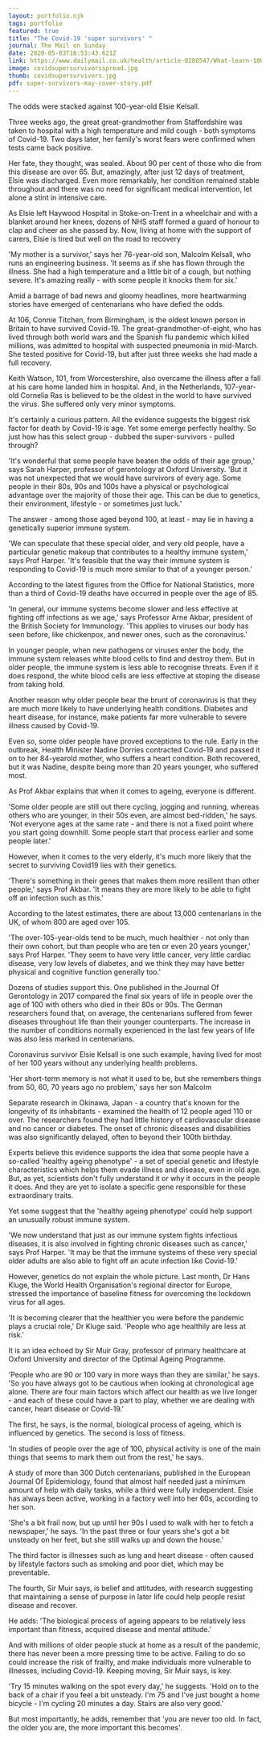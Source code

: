 ```yaml
---
layout: portfolio.njk
tags: portfolio
featured: true
title: "The Covid-19 'super survivors' "
journal: The Mail on Sunday
date: 2020-05-03T16:53:43.621Z
link: https://www.dailymail.co.uk/health/article-8280547/What-learn-100-year-old-super-survivors-caught-coronavirus-lived.html
image: covidsupersurvivorsspread.jpg
thumb: covidsupersurvivors.jpg
pdf: super-survivors-may-cover-story.pdf
---
```

The odds were stacked against 100-year-old Elsie Kelsall. 

Three weeks ago, the great great-grandmother from Staffordshire was taken to hospital with a high temperature and mild cough - both symptoms of Covid-19. Two days later, her family's worst fears were confirmed when tests came back positive.

Her fate, they thought, was sealed. About 90 per cent of those who die from this disease are over 65. But, amazingly, after just 12 days of treatment, Elsie was discharged. Even more remarkably, her condition remained stable throughout and there was no need for significant medical intervention, let alone a stint in intensive care.

As Elsie left Haywood Hospital in Stoke-on-Trent in a wheelchair and with a blanket around her knees, dozens of NHS staff formed a guard of honour to clap and cheer as she passed by. Now, living at home with the support of carers, Elsie is tired but well on the road to recovery

'My mother is a survivor,' says her 76-year-old son, Malcolm Kelsall, who runs an engineering business. 'It seems as if she has flown through the illness. She had a high temperature and a little bit of a cough, but nothing severe. It's amazing really - with some people it knocks them for six.'

Amid a barrage of bad news and gloomy headlines, more heartwarming stories have emerged of centenarians who have defied the odds. 

At 106, Connie Titchen, from Birmingham, is the oldest known person in Britain to have survived Covid-19. The great-grandmother-of-eight, who has lived through both world wars and the Spanish flu pandemic which killed millions, was admitted to hospital with suspected pneumonia in mid-March. She tested positive for Covid-19, but after just three weeks she had made a full recovery.

Keith Watson, 101, from Worcestershire, also overcame the illness after a fall at his care home landed him in hospital. And, in the Netherlands, 107-year-old Cornelia Ras is believed to be the oldest in the world to have survived the virus. She suffered only very minor symptoms.

It's certainly a curious pattern. All the evidence suggests the biggest risk factor for death by Covid-19 is age. Yet some emerge perfectly healthy. So just how has this select group - dubbed the super-survivors - pulled through?

'It's wonderful that some people have beaten the odds of their age group,' says Sarah Harper, professor of gerontology at Oxford University. 'But it was not unexpected that we would have survivors of every age. Some people in their 80s, 90s and 100s have a physical or psychological advantage over the majority of those their age. This can be due to genetics, their environment, lifestyle - or sometimes just luck.'

The answer - among those aged beyond 100, at least - may lie in having a genetically superior immune system. 

'We can speculate that these special older, and very old people, have a particular genetic makeup that contributes to a healthy immune system,' says Prof Harper. 'It's feasible that the way their immune system is responding to Covid-19 is much more similar to that of a younger person.'

According to the latest figures from the Office for National Statistics, more than a third of Covid-19 deaths have occurred in people over the age of 85.

'In general, our immune systems become slower and less effective at fighting off infections as we age,' says Professor Arne Akbar, president of the British Society for Immunology. 'This applies to viruses our body has seen before, like chickenpox, and newer ones, such as the coronavirus.'

In younger people, when new pathogens or viruses enter the body, the immune system releases white blood cells to find and destroy them. But in older people, the immune system is less able to recognise threats. Even if it does respond, the white blood cells are less effective at stoping the disease from taking hold.

Another reason why older people bear the brunt of coronavirus is that they are much more likely to have underlying health conditions. Diabetes and heart disease, for instance, make patients far more vulnerable to severe illness caused by Covid-19.

Even so, some older people have proved exceptions to the rule. Early in the outbreak, Health Minister Nadine Dorries contracted Covid-19 and passed it on to her 84-yearold mother, who suffers a heart condition. Both recovered, but it was Nadine, despite being more than 20 years younger, who suffered most.

As Prof Akbar explains that when it comes to ageing, everyone is different. 

'Some older people are still out there cycling, jogging and running, whereas others who are younger, in their 50s even, are almost bed-ridden,' he says. 'Not everyone ages at the same rate - and there is not a fixed point where you start going downhill. Some people start that process earlier and some people later.'

However, when it comes to the very elderly, it's much more likely that the secret to surviving Covid19 lies with their genetics. 

'There's something in their genes that makes them more resilient than other people,' says Prof Akbar. 'It means they are more likely to be able to fight off an infection such as this.' 

According to the latest estimates, there are about 13,000 centenarians in the UK, of whom 800 are aged over 105.

'The over-105-year-olds tend to be much, much healthier - not only than their own cohort, but than people who are ten or even 20 years younger,' says Prof Harper. 'They seem to have very little cancer, very little cardiac disease, very low levels of diabetes, and we think they may have better physical and cognitive function generally too.' 

Dozens of studies support this. One published in the Journal Of Gerontology in 2017 compared the final six years of life in people over the age of 100 with others who died in their 80s or 90s. The German researchers found that, on average, the centenarians suffered from fewer diseases throughout life than their younger counterparts. The increase in the number of conditions normally experienced in the last few years of life was also less marked in centenarians.

Coronavirus survivor Elsie Kelsall is one such example, having lived for most of her 100 years without any underlying health problems. 

'Her short-term memory is not what it used to be, but she remembers things from 50, 60, 70 years ago no problem,' says her son Malcolm

Separate research in Okinawa, Japan - a country that's known for the longevity of its inhabitants - examined the health of 12 people aged 110 or over. The researchers found they had little history of cardiovascular disease and no cancer or diabetes. The onset of chronic diseases and disabilities was also significantly delayed, often to beyond their 100th birthday.

Experts believe this evidence supports the idea that some people have a so-called 'healthy ageing phenotype' - a set of special genetic and lifestyle characteristics which helps them evade illness and disease, even in old age. But, as yet, scientists don't fully understand it or why it occurs in the people it does. And they are yet to isolate a specific gene responsible for these extraordinary traits. 

Yet some suggest that the 'healthy ageing phenotype' could help support an unusually robust immune system.

'We now understand that just as our immune system fights infectious diseases, it is also involved in fighting chronic diseases such as cancer,' says Prof Harper. 'It may be that the immune systems of these very special older adults are also able to fight off an acute infection like Covid-19.' 

However, genetics do not explain the whole picture. Last month, Dr Hans Kluge, the World Health Organisation's regional director for Europe, stressed the importance of baseline fitness for overcoming the lockdown virus for all ages. 

'It is becoming clearer that the healthier you were before the pandemic plays a crucial role,' Dr Kluge said. 'People who age healthily are less at risk.' 

It is an idea echoed by Sir Muir Gray, professor of primary healthcare at Oxford University and director of the Optimal Ageing Programme.

'People who are 90 or 100 vary in more ways than they are similar,' he says. 'So you have always got to be cautious when looking at chronological age alone. There are four main factors which affect our health as we live longer - and each of these could have a part to play, whether we are dealing with cancer, heart disease or Covid-19.' 

The first, he says, is the normal, biological process of ageing, which is influenced by genetics. The second is loss of fitness.

'In studies of people over the age of 100, physical activity is one of the main things that seems to mark them out from the rest,' he says.

A study of more than 300 Dutch centenarians, published in the European Journal Of Epidemiology, found that almost half needed just a minimum amount of help with daily tasks, while a third were fully independent. Elsie has always been active, working in a factory well into her 60s, according to her son.

'She's a bit frail now, but up until her 90s I used to walk with her to fetch a newspaper,' he says. 'In the past three or four years she's got a bit unsteady on her feet, but she still walks up and down the house.' 

The third factor is illnesses such as lung and heart disease - often caused by lifestyle factors such as smoking and poor diet, which may be preventable.

The fourth, Sir Muir says, is belief and attitudes, with research suggesting that maintaining a sense of purpose in later life could help people resist disease and recover. 

He adds: 'The biological process of ageing appears to be relatively less important than fitness, acquired disease and mental attitude.' 

And with millions of older people stuck at home as a result of the pandemic, there has never been a more pressing time to be active. Failing to do so could increase the risk of frailty, and make individuals more vulnerable to illnesses, including Covid-19. Keeping moving, Sir Muir says, is key.

'Try 15 minutes walking on the spot every day,' he suggests. 'Hold on to the back of a chair if you feel a bit unsteady. I'm 75 and I've just bought a home bicycle - I'm cycling 20 minutes a day. Stairs are also very good.' 

But most importantly, he adds, remember that 'you are never too old. In fact, the older you are, the more important this becomes'.